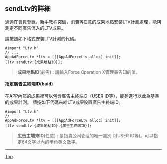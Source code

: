 ## sendLtv的詳細

通過在會員登錄，新手教程突破，消費等任意的成果地點安裝LTV計測處理，能夠測定不同廣告流入的LTV成果。

請按照如下格式安裝LTV計測的代碼。

```objc
#import "Ltv.h"
// ...
AppAdForceLtv *ltv = [[[AppAdForceLtv alloc] init]];
[ltv sendLtv:{成果地點ID}];
```

> **成果地點ID**(必需) : 請輸入Force Operation X管理員告知的值。

#### 指定廣告主終端ID(buid)

在APP內部的成果裡可以包含廣告主終端ID（USER ID等），能夠進行以此為基準的成果計測。
請按如下代碼來給LTV成果設置廣告主終端ID。

```objc
#import "Ltv.h"
// ...
AppAdForceLtv *ltv = [[[AppAdForceLtv alloc] init]];
[ltv sendLtv:{成果地點ID}:{廣告主終端ID}];
```

> **広告主端末ID**(任意) : 是指貴公司管理的唯一識別ID(USER ID等)。可以指定64文字以內的半角英文數字。

---
[Top](/lang/zh-tw/README.md)
